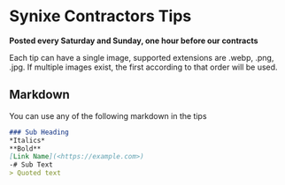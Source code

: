 # Synixe Contractors Tips

**Posted every Saturday and Sunday, one hour before our contracts**

Each tip can have a single image, supported extensions are .webp, .png, .jpg. If multiple images exist, the first according to that order will be used.

## Markdown

You can use any of the following markdown in the tips

```md
### Sub Heading
*Italics*
**Bold**
[Link Name](<https://example.com>)
-# Sub Text
> Quoted text
```
